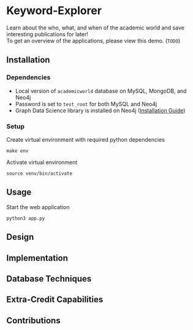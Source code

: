 # Keyword-Explorer

Learn about the who, what, and when of the academic world and save interesting publications for later!  
To get an overview of the applications, please view this demo. (`TODO`)

## Installation

### Dependencies

- Local version of `academicworld` database on MySQL, MongoDB, and Neo4j
- Password is set to `test_root` for both MySQL and Neo4j
- Graph Data Science library is installed on Neo4j ([Installation Guide](https://neo4j.com/docs/graph-data-science/current/installation/neo4j-desktop/))


### Setup

Create virtual environment with required python dependencies
```{zsh}
make env
```

Activate virtual environment
```{zsh}
source venv/bin/activate
```

## Usage

Start the web application
```{zsh}
python3 app.py
```

## Design


## Implementation


## Database Techniques


## Extra-Credit Capabilities


## Contributions
